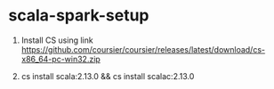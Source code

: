 # scala-spark-setup

1) Install CS using link https://github.com/coursier/coursier/releases/latest/download/cs-x86_64-pc-win32.zip

2) cs install scala:2.13.0 && cs install scalac:2.13.0
